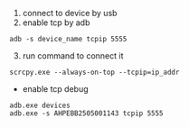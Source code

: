 1. connect to device by usb
2. enable tcp by adb 
```shell
adb -s device_name tcpip 5555
```
3. run command to connect it
```shell
scrcpy.exe --always-on-top --tcpip=ip_addr
```

- enable tcp debug
```shell
adb.exe devices
adb.exe -s AHPEBB2505001143 tcpip 5555
```

